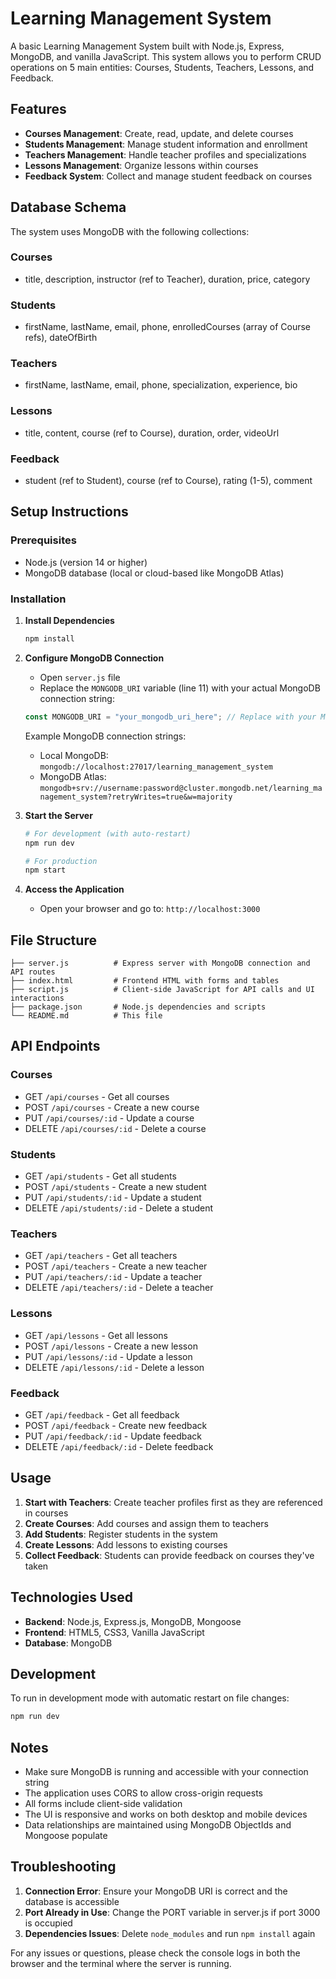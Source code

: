 # Learning Management System

A basic Learning Management System built with Node.js, Express, MongoDB, and vanilla JavaScript. This system allows you to perform CRUD operations on 5 main entities: Courses, Students, Teachers, Lessons, and Feedback.

## Features

- **Courses Management**: Create, read, update, and delete courses
- **Students Management**: Manage student information and enrollment
- **Teachers Management**: Handle teacher profiles and specializations
- **Lessons Management**: Organize lessons within courses
- **Feedback System**: Collect and manage student feedback on courses

## Database Schema

The system uses MongoDB with the following collections:

### Courses

- title, description, instructor (ref to Teacher), duration, price, category

### Students

- firstName, lastName, email, phone, enrolledCourses (array of Course refs), dateOfBirth

### Teachers

- firstName, lastName, email, phone, specialization, experience, bio

### Lessons

- title, content, course (ref to Course), duration, order, videoUrl

### Feedback

- student (ref to Student), course (ref to Course), rating (1-5), comment

## Setup Instructions

### Prerequisites

- Node.js (version 14 or higher)
- MongoDB database (local or cloud-based like MongoDB Atlas)

### Installation

1. **Install Dependencies**

   ```bash
   npm install
   ```

2. **Configure MongoDB Connection**

   - Open `server.js` file
   - Replace the `MONGODB_URI` variable (line 11) with your actual MongoDB connection string:

   ```javascript
   const MONGODB_URI = "your_mongodb_uri_here"; // Replace with your MongoDB URI
   ```

   Example MongoDB connection strings:

   - Local MongoDB: `mongodb://localhost:27017/learning_management_system`
   - MongoDB Atlas: `mongodb+srv://username:password@cluster.mongodb.net/learning_management_system?retryWrites=true&w=majority`

3. **Start the Server**

   ```bash
   # For development (with auto-restart)
   npm run dev

   # For production
   npm start
   ```

4. **Access the Application**
   - Open your browser and go to: `http://localhost:3000`

## File Structure

```
├── server.js          # Express server with MongoDB connection and API routes
├── index.html         # Frontend HTML with forms and tables
├── script.js          # Client-side JavaScript for API calls and UI interactions
├── package.json       # Node.js dependencies and scripts
└── README.md          # This file
```

## API Endpoints

### Courses

- GET `/api/courses` - Get all courses
- POST `/api/courses` - Create a new course
- PUT `/api/courses/:id` - Update a course
- DELETE `/api/courses/:id` - Delete a course

### Students

- GET `/api/students` - Get all students
- POST `/api/students` - Create a new student
- PUT `/api/students/:id` - Update a student
- DELETE `/api/students/:id` - Delete a student

### Teachers

- GET `/api/teachers` - Get all teachers
- POST `/api/teachers` - Create a new teacher
- PUT `/api/teachers/:id` - Update a teacher
- DELETE `/api/teachers/:id` - Delete a teacher

### Lessons

- GET `/api/lessons` - Get all lessons
- POST `/api/lessons` - Create a new lesson
- PUT `/api/lessons/:id` - Update a lesson
- DELETE `/api/lessons/:id` - Delete a lesson

### Feedback

- GET `/api/feedback` - Get all feedback
- POST `/api/feedback` - Create new feedback
- PUT `/api/feedback/:id` - Update feedback
- DELETE `/api/feedback/:id` - Delete feedback

## Usage

1. **Start with Teachers**: Create teacher profiles first as they are referenced in courses
2. **Create Courses**: Add courses and assign them to teachers
3. **Add Students**: Register students in the system
4. **Create Lessons**: Add lessons to existing courses
5. **Collect Feedback**: Students can provide feedback on courses they've taken

## Technologies Used

- **Backend**: Node.js, Express.js, MongoDB, Mongoose
- **Frontend**: HTML5, CSS3, Vanilla JavaScript
- **Database**: MongoDB

## Development

To run in development mode with automatic restart on file changes:

```bash
npm run dev
```

## Notes

- Make sure MongoDB is running and accessible with your connection string
- The application uses CORS to allow cross-origin requests
- All forms include client-side validation
- The UI is responsive and works on both desktop and mobile devices
- Data relationships are maintained using MongoDB ObjectIds and Mongoose populate

## Troubleshooting

1. **Connection Error**: Ensure your MongoDB URI is correct and the database is accessible
2. **Port Already in Use**: Change the PORT variable in server.js if port 3000 is occupied
3. **Dependencies Issues**: Delete `node_modules` and run `npm install` again

For any issues or questions, please check the console logs in both the browser and the terminal where the server is running.
